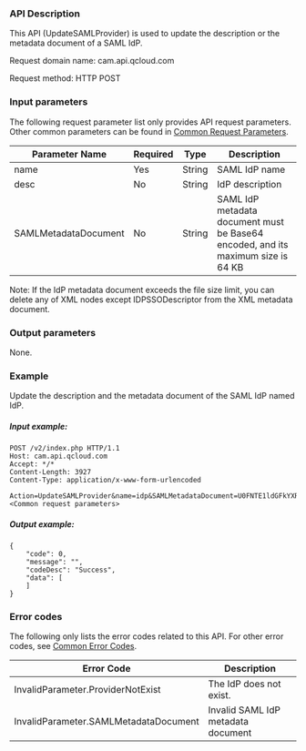 ### API Description
This API (UpdateSAMLProvider) is used to update the description or the metadata document of a SAML IdP.

Request domain name: cam.api.qcloud.com

Request method: HTTP POST

### Input parameters
The following request parameter list only provides API request parameters. Other common parameters can be found in [Common Request Parameters](https://intl.cloud.tencent.com/document/api/213/15692).

| Parameter Name | Required | Type | Description |
|---------|---------|---------|---------|
| name | Yes | String | SAML IdP name |
| desc | No | String | IdP description |
| SAMLMetadataDocument | No | String | SAML IdP metadata document must be Base64 encoded, and its maximum size is 64 KB |

Note: If the IdP metadata document exceeds the file size limit, you can delete any of XML nodes except IDPSSODescriptor from the XML metadata document. 


### Output parameters

None.


### Example

Update the description and the metadata document of the SAML IdP named IdP.

##### Input example:

``` 
POST /v2/index.php HTTP/1.1
Host: cam.api.qcloud.com
Accept: */*
Content-Length: 3927
Content-Type: application/x-www-form-urlencoded

Action=UpdateSAMLProvider&name=idp&SAMLMetadataDocument=U0FNTE1ldGFkYXRhRG9jdW1lbnQgdjI=&desc=descriptor2&<Common request parameters>
``` 
##### Output example:

``` 
{
    "code": 0,
    "message": "",
    "codeDesc": "Success",
    "data": [
    ]
}
``` 

### Error codes

The following only lists the error codes related to this API. For other error codes, see [Common Error Codes](https://intl.cloud.tencent.com/document/product/598/13884).

| Error Code | Description |
|---------|---------|
| InvalidParameter.ProviderNotExist | The IdP does not exist. |
| InvalidParameter.SAMLMetadataDocument | Invalid SAML IdP metadata document |

